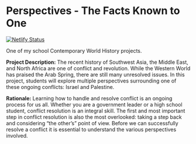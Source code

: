 # Perspectives - The Facts Known to One
[![Netlify Status](https://api.netlify.com/api/v1/badges/c34276d4-34b1-4ed9-b8bc-04b06c0e4080/deploy-status)](https://app.netlify.com/sites/relaxed-hawking-74a9ee/deploys)

One of my school Contemporary World History projects.

**Project Description:** The recent history of Southwest Asia, the Middle East, and North Africa are one of
conflict and revolution. While the Western World has praised the Arab Spring, there are still many
unresolved issues. In this project, students will explore multiple perspectives surrounding one of these
ongoing conflicts: Israel and Palestine.

**Rationale:** Learning how to handle and resolve conflict is an ongoing process for us all. Whether you are
a government leader or a high school student, conflict resolution is an integral skill. The first and most
important step in conflict resolution is also the most overlooked: taking a step back and considering “the
other’s” point of view. Before we can successfully resolve a conflict it is essential to understand the
various perspectives involved.
